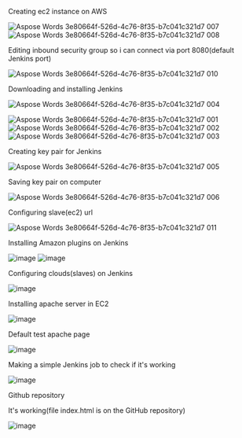 
Creating ec2 instance on AWS

![Aspose Words 3e80664f-526d-4c76-8f35-b7c041c321d7 007](https://user-images.githubusercontent.com/123966763/220108033-f1504ca1-bb41-4343-862a-11d26743f4b9.png)
![Aspose Words 3e80664f-526d-4c76-8f35-b7c041c321d7 008](https://user-images.githubusercontent.com/123966763/220108094-ed4a3605-045d-4893-a5f6-54fc4e92ebeb.png)

Editing inbound security group so i can connect via port 8080(default Jenkins port)

![Aspose Words 3e80664f-526d-4c76-8f35-b7c041c321d7 010](https://user-images.githubusercontent.com/123966763/220108395-50ba1c5c-28f0-40a2-80b6-ad3848fec475.png)

Downloading and installing Jenkins

![Aspose Words 3e80664f-526d-4c76-8f35-b7c041c321d7 004](https://user-images.githubusercontent.com/123966763/220107442-27aefd45-754e-4de7-9d81-efcf24f65814.png)

![Aspose Words 3e80664f-526d-4c76-8f35-b7c041c321d7 001](https://user-images.githubusercontent.com/123966763/220107209-5b524c5e-a367-432d-91fe-410eda661771.png)
![Aspose Words 3e80664f-526d-4c76-8f35-b7c041c321d7 002](https://user-images.githubusercontent.com/123966763/220107324-6960b4eb-f61a-4225-bedf-a70a88a63ec8.png)
![Aspose Words 3e80664f-526d-4c76-8f35-b7c041c321d7 003](https://user-images.githubusercontent.com/123966763/220107375-311121fa-c3cf-4cc5-a99c-6ab25b137d1e.png)

Creating key pair for Jenkins

![Aspose Words 3e80664f-526d-4c76-8f35-b7c041c321d7 005](https://user-images.githubusercontent.com/123966763/220107562-0febc418-e4a6-4a9b-a6d8-0ac40eeac548.png)

Saving key pair on computer

![Aspose Words 3e80664f-526d-4c76-8f35-b7c041c321d7 006](https://user-images.githubusercontent.com/123966763/220107671-98954f89-83b1-45c9-be36-d488ff229ac7.png)

Configuring slave(ec2) url

![Aspose Words 3e80664f-526d-4c76-8f35-b7c041c321d7 011](https://user-images.githubusercontent.com/123966763/220108512-a02651e7-452b-4a3d-820c-909bc5dfe2fd.png)

Installing Amazon plugins on Jenkins

![image](https://user-images.githubusercontent.com/123966763/220109463-53700a3f-ee6f-4571-aab8-72ca716e3eed.png)
![image](https://user-images.githubusercontent.com/123966763/220109570-5008b606-1e00-4c55-b7e5-aeb2c3e5c81e.png)

Configuring clouds(slaves) on Jenkins

![image](https://user-images.githubusercontent.com/123966763/220109694-a6d5ee0e-c38d-41fc-a75e-ad519260dcbc.png)

Installing apache server in EC2

![image](https://user-images.githubusercontent.com/123966763/220109895-5d7deb79-971c-4069-8d58-28ff249cd53c.png)

Default test apache page

![image](https://user-images.githubusercontent.com/123966763/220110037-7e0ac9a3-19a8-4af1-98df-52cdacc36993.png)

Making a simple Jenkins job to check if it's working

![image](https://user-images.githubusercontent.com/123966763/220110268-11e415f4-23eb-4527-bab4-1f6c712a1fb7.png)

Github repository



It's working(file index.html is on the GitHub repository)

![image](https://user-images.githubusercontent.com/123966763/220110460-2aeda7f5-5a17-4e03-8b92-4907b47faef9.png)




